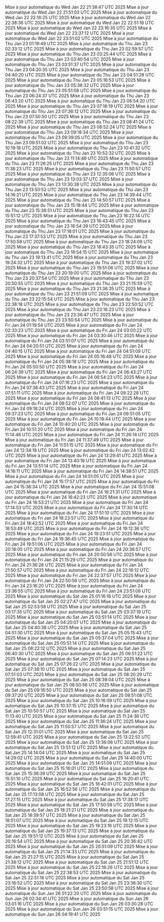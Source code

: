 Mise à jour automatique du Wed Jan 22 21:38:47 UTC 2025
Mise à jour automatique du Wed Jan 22 21:51:03 UTC 2025
Mise à jour automatique du Wed Jan 22 22:16:25 UTC 2025
Mise à jour automatique du Wed Jan 22 22:38:36 UTC 2025
Mise à jour automatique du Wed Jan 22 22:51:18 UTC 2025
Mise à jour automatique du Wed Jan 22 23:16:35 UTC 2025
Mise à jour automatique du Wed Jan 22 23:37:12 UTC 2025
Mise à jour automatique du Wed Jan 22 23:51:02 UTC 2025
Mise à jour automatique du Thu Jan 23 01:19:49 UTC 2025
Mise à jour automatique du Thu Jan 23 02:33:12 UTC 2025
Mise à jour automatique du Thu Jan 23 02:59:57 UTC 2025
Mise à jour automatique du Thu Jan 23 03:25:44 UTC 2025
Mise à jour automatique du Thu Jan 23 03:40:54 UTC 2025
Mise à jour automatique du Thu Jan 23 03:51:37 UTC 2025
Mise à jour automatique du Thu Jan 23 04:20:35 UTC 2025
Mise à jour automatique du Thu Jan 23 04:40:20 UTC 2025
Mise à jour automatique du Thu Jan 23 04:51:28 UTC 2025
Mise à jour automatique du Thu Jan 23 05:16:53 UTC 2025
Mise à jour automatique du Thu Jan 23 05:38:32 UTC 2025
Mise à jour automatique du Thu Jan 23 05:51:08 UTC 2025
Mise à jour automatique du Thu Jan 23 06:24:37 UTC 2025
Mise à jour automatique du Thu Jan 23 06:43:20 UTC 2025
Mise à jour automatique du Thu Jan 23 06:54:20 UTC 2025
Mise à jour automatique du Thu Jan 23 07:16:19 UTC 2025
Mise à jour automatique du Thu Jan 23 07:36:12 UTC 2025
Mise à jour automatique du Thu Jan 23 07:50:50 UTC 2025
Mise à jour automatique du Thu Jan 23 08:22:39 UTC 2025
Mise à jour automatique du Thu Jan 23 08:41:24 UTC 2025
Mise à jour automatique du Thu Jan 23 08:52:24 UTC 2025
Mise à jour automatique du Thu Jan 23 09:18:34 UTC 2025
Mise à jour automatique du Thu Jan 23 09:39:05 UTC 2025
Mise à jour automatique du Thu Jan 23 09:51:02 UTC 2025
Mise à jour automatique du Thu Jan 23 10:19:18 UTC 2025
Mise à jour automatique du Thu Jan 23 10:41:32 UTC 2025
Mise à jour automatique du Thu Jan 23 10:52:32 UTC 2025
Mise à jour automatique du Thu Jan 23 11:14:48 UTC 2025
Mise à jour automatique du Thu Jan 23 11:26:25 UTC 2025
Mise à jour automatique du Thu Jan 23 11:38:23 UTC 2025
Mise à jour automatique du Thu Jan 23 11:50:57 UTC 2025
Mise à jour automatique du Thu Jan 23 12:35:06 UTC 2025
Mise à jour automatique du Thu Jan 23 13:03:37 UTC 2025
Mise à jour automatique du Thu Jan 23 13:30:38 UTC 2025
Mise à jour automatique du Thu Jan 23 13:50:52 UTC 2025
Mise à jour automatique du Thu Jan 23 14:16:21 UTC 2025
Mise à jour automatique du Thu Jan 23 14:39:44 UTC 2025
Mise à jour automatique du Thu Jan 23 14:50:57 UTC 2025
Mise à jour automatique du Thu Jan 23 15:18:44 UTC 2025
Mise à jour automatique du Thu Jan 23 15:38:51 UTC 2025
Mise à jour automatique du Thu Jan 23 15:51:12 UTC 2025
Mise à jour automatique du Thu Jan 23 16:22:14 UTC 2025
Mise à jour automatique du Thu Jan 23 16:43:45 UTC 2025
Mise à jour automatique du Thu Jan 23 16:54:39 UTC 2025
Mise à jour automatique du Thu Jan 23 17:16:01 UTC 2025
Mise à jour automatique du Thu Jan 23 17:37:53 UTC 2025
Mise à jour automatique du Thu Jan 23 17:50:58 UTC 2025
Mise à jour automatique du Thu Jan 23 18:24:09 UTC 2025
Mise à jour automatique du Thu Jan 23 18:43:35 UTC 2025
Mise à jour automatique du Thu Jan 23 18:54:15 UTC 2025
Mise à jour automatique du Thu Jan 23 19:13:41 UTC 2025
Mise à jour automatique du Thu Jan 23 19:24:32 UTC 2025
Mise à jour automatique du Thu Jan 23 19:37:02 UTC 2025
Mise à jour automatique du Thu Jan 23 19:51:06 UTC 2025
Mise à jour automatique du Thu Jan 23 20:19:00 UTC 2025
Mise à jour automatique du Thu Jan 23 20:37:54 UTC 2025
Mise à jour automatique du Thu Jan 23 20:50:55 UTC 2025
Mise à jour automatique du Thu Jan 23 21:15:59 UTC 2025
Mise à jour automatique du Thu Jan 23 21:36:35 UTC 2025
Mise à jour automatique du Thu Jan 23 21:51:09 UTC 2025
Mise à jour automatique du Thu Jan 23 22:15:54 UTC 2025
Mise à jour automatique du Thu Jan 23 22:38:18 UTC 2025
Mise à jour automatique du Thu Jan 23 22:50:52 UTC 2025
Mise à jour automatique du Thu Jan 23 23:16:23 UTC 2025
Mise à jour automatique du Thu Jan 23 23:36:47 UTC 2025
Mise à jour automatique du Thu Jan 23 23:50:54 UTC 2025
Mise à jour automatique du Fri Jan 24 01:19:54 UTC 2025
Mise à jour automatique du Fri Jan 24 02:33:23 UTC 2025
Mise à jour automatique du Fri Jan 24 03:00:22 UTC 2025
Mise à jour automatique du Fri Jan 24 03:30:46 UTC 2025
Mise à jour automatique du Fri Jan 24 03:51:07 UTC 2025
Mise à jour automatique du Fri Jan 24 04:20:51 UTC 2025
Mise à jour automatique du Fri Jan 24 04:40:15 UTC 2025
Mise à jour automatique du Fri Jan 24 04:51:09 UTC 2025
Mise à jour automatique du Fri Jan 24 05:16:48 UTC 2025
Mise à jour automatique du Fri Jan 24 05:38:18 UTC 2025
Mise à jour automatique du Fri Jan 24 05:50:50 UTC 2025
Mise à jour automatique du Fri Jan 24 06:24:39 UTC 2025
Mise à jour automatique du Fri Jan 24 06:43:27 UTC 2025
Mise à jour automatique du Fri Jan 24 06:54:23 UTC 2025
Mise à jour automatique du Fri Jan 24 07:16:23 UTC 2025
Mise à jour automatique du Fri Jan 24 07:36:43 UTC 2025
Mise à jour automatique du Fri Jan 24 07:51:11 UTC 2025
Mise à jour automatique du Fri Jan 24 08:22:28 UTC 2025
Mise à jour automatique du Fri Jan 24 08:41:13 UTC 2025
Mise à jour automatique du Fri Jan 24 08:52:07 UTC 2025
Mise à jour automatique du Fri Jan 24 09:18:24 UTC 2025
Mise à jour automatique du Fri Jan 24 09:37:23 UTC 2025
Mise à jour automatique du Fri Jan 24 09:51:05 UTC 2025
Mise à jour automatique du Fri Jan 24 10:19:44 UTC 2025
Mise à jour automatique du Fri Jan 24 10:40:20 UTC 2025
Mise à jour automatique du Fri Jan 24 10:51:20 UTC 2025
Mise à jour automatique du Fri Jan 24 11:14:46 UTC 2025
Mise à jour automatique du Fri Jan 24 11:26:14 UTC 2025
Mise à jour automatique du Fri Jan 24 11:37:49 UTC 2025
Mise à jour automatique du Fri Jan 24 11:51:15 UTC 2025
Mise à jour automatique du Fri Jan 24 12:34:18 UTC 2025
Mise à jour automatique du Fri Jan 24 13:02:42 UTC 2025
Mise à jour automatique du Fri Jan 24 13:29:41 UTC 2025
Mise à jour automatique du Fri Jan 24 13:40:19 UTC 2025
Mise à jour automatique du Fri Jan 24 13:51:14 UTC 2025
Mise à jour automatique du Fri Jan 24 14:16:11 UTC 2025
Mise à jour automatique du Fri Jan 24 14:38:51 UTC 2025
Mise à jour automatique du Fri Jan 24 14:51:05 UTC 2025
Mise à jour automatique du Fri Jan 24 15:17:57 UTC 2025
Mise à jour automatique du Fri Jan 24 15:38:34 UTC 2025
Mise à jour automatique du Fri Jan 24 15:51:08 UTC 2025
Mise à jour automatique du Fri Jan 24 16:21:31 UTC 2025
Mise à jour automatique du Fri Jan 24 16:42:23 UTC 2025
Mise à jour automatique du Fri Jan 24 16:53:21 UTC 2025
Mise à jour automatique du Fri Jan 24 17:14:53 UTC 2025
Mise à jour automatique du Fri Jan 24 17:30:14 UTC 2025
Mise à jour automatique du Fri Jan 24 17:51:10 UTC 2025
Mise à jour automatique du Fri Jan 24 18:23:57 UTC 2025
Mise à jour automatique du Fri Jan 24 18:42:52 UTC 2025
Mise à jour automatique du Fri Jan 24 18:53:49 UTC 2025
Mise à jour automatique du Fri Jan 24 19:12:36 UTC 2025
Mise à jour automatique du Fri Jan 24 19:23:51 UTC 2025
Mise à jour automatique du Fri Jan 24 19:36:45 UTC 2025
Mise à jour automatique du Fri Jan 24 19:51:06 UTC 2025
Mise à jour automatique du Fri Jan 24 20:18:05 UTC 2025
Mise à jour automatique du Fri Jan 24 20:36:57 UTC 2025
Mise à jour automatique du Fri Jan 24 20:50:56 UTC 2025
Mise à jour automatique du Fri Jan 24 21:15:29 UTC 2025
Mise à jour automatique du Fri Jan 24 21:36:28 UTC 2025
Mise à jour automatique du Fri Jan 24 21:50:57 UTC 2025
Mise à jour automatique du Fri Jan 24 22:16:12 UTC 2025
Mise à jour automatique du Fri Jan 24 22:37:57 UTC 2025
Mise à jour automatique du Fri Jan 24 22:50:56 UTC 2025
Mise à jour automatique du Fri Jan 24 23:16:20 UTC 2025
Mise à jour automatique du Fri Jan 24 23:36:55 UTC 2025
Mise à jour automatique du Fri Jan 24 23:51:06 UTC 2025
Mise à jour automatique du Sat Jan 25 01:16:16 UTC 2025
Mise à jour automatique du Sat Jan 25 02:27:47 UTC 2025
Mise à jour automatique du Sat Jan 25 02:53:58 UTC 2025
Mise à jour automatique du Sat Jan 25 03:17:35 UTC 2025
Mise à jour automatique du Sat Jan 25 03:37:19 UTC 2025
Mise à jour automatique du Sat Jan 25 03:51:14 UTC 2025
Mise à jour automatique du Sat Jan 25 04:20:07 UTC 2025
Mise à jour automatique du Sat Jan 25 04:40:38 UTC 2025
Mise à jour automatique du Sat Jan 25 04:51:30 UTC 2025
Mise à jour automatique du Sat Jan 25 05:15:43 UTC 2025
Mise à jour automatique du Sat Jan 25 05:37:04 UTC 2025
Mise à jour automatique du Sat Jan 25 05:51:14 UTC 2025
Mise à jour automatique du Sat Jan 25 06:22:12 UTC 2025
Mise à jour automatique du Sat Jan 25 06:40:30 UTC 2025
Mise à jour automatique du Sat Jan 25 06:51:22 UTC 2025
Mise à jour automatique du Sat Jan 25 07:14:23 UTC 2025
Mise à jour automatique du Sat Jan 25 07:26:22 UTC 2025
Mise à jour automatique du Sat Jan 25 07:38:10 UTC 2025
Mise à jour automatique du Sat Jan 25 07:51:03 UTC 2025
Mise à jour automatique du Sat Jan 25 08:20:29 UTC 2025
Mise à jour automatique du Sat Jan 25 08:39:04 UTC 2025
Mise à jour automatique du Sat Jan 25 08:50:56 UTC 2025
Mise à jour automatique du Sat Jan 25 09:16:50 UTC 2025
Mise à jour automatique du Sat Jan 25 09:37:20 UTC 2025
Mise à jour automatique du Sat Jan 25 09:51:08 UTC 2025
Mise à jour automatique du Sat Jan 25 10:16:09 UTC 2025
Mise à jour automatique du Sat Jan 25 10:37:15 UTC 2025
Mise à jour automatique du Sat Jan 25 10:50:57 UTC 2025
Mise à jour automatique du Sat Jan 25 11:13:40 UTC 2025
Mise à jour automatique du Sat Jan 25 11:24:38 UTC 2025
Mise à jour automatique du Sat Jan 25 11:36:24 UTC 2025
Mise à jour automatique du Sat Jan 25 11:50:57 UTC 2025
Mise à jour automatique du Sat Jan 25 12:31:01 UTC 2025
Mise à jour automatique du Sat Jan 25 12:59:41 UTC 2025
Mise à jour automatique du Sat Jan 25 13:22:52 UTC 2025
Mise à jour automatique du Sat Jan 25 13:36:06 UTC 2025
Mise à jour automatique du Sat Jan 25 13:51:12 UTC 2025
Mise à jour automatique du Sat Jan 25 14:14:04 UTC 2025
Mise à jour automatique du Sat Jan 25 14:29:02 UTC 2025
Mise à jour automatique du Sat Jan 25 14:40:00 UTC 2025
Mise à jour automatique du Sat Jan 25 14:51:09 UTC 2025
Mise à jour automatique du Sat Jan 25 15:16:01 UTC 2025
Mise à jour automatique du Sat Jan 25 15:36:39 UTC 2025
Mise à jour automatique du Sat Jan 25 15:51:10 UTC 2025
Mise à jour automatique du Sat Jan 25 16:20:41 UTC 2025
Mise à jour automatique du Sat Jan 25 16:42:01 UTC 2025
Mise à jour automatique du Sat Jan 25 16:52:56 UTC 2025
Mise à jour automatique du Sat Jan 25 17:13:08 UTC 2025
Mise à jour automatique du Sat Jan 25 17:27:15 UTC 2025
Mise à jour automatique du Sat Jan 25 17:38:17 UTC 2025
Mise à jour automatique du Sat Jan 25 17:50:58 UTC 2025
Mise à jour automatique du Sat Jan 25 18:21:21 UTC 2025
Mise à jour automatique du Sat Jan 25 18:39:57 UTC 2025
Mise à jour automatique du Sat Jan 25 18:51:07 UTC 2025
Mise à jour automatique du Sat Jan 25 19:12:15 UTC 2025
Mise à jour automatique du Sat Jan 25 19:23:16 UTC 2025
Mise à jour automatique du Sat Jan 25 19:37:13 UTC 2025
Mise à jour automatique du Sat Jan 25 19:51:12 UTC 2025
Mise à jour automatique du Sat Jan 25 20:16:54 UTC 2025
Mise à jour automatique du Sat Jan 25 20:36:42 UTC 2025
Mise à jour automatique du Sat Jan 25 20:51:09 UTC 2025
Mise à jour automatique du Sat Jan 25 21:14:33 UTC 2025
Mise à jour automatique du Sat Jan 25 21:27:15 UTC 2025
Mise à jour automatique du Sat Jan 25 21:38:12 UTC 2025
Mise à jour automatique du Sat Jan 25 21:51:12 UTC 2025
Mise à jour automatique du Sat Jan 25 22:16:26 UTC 2025
Mise à jour automatique du Sat Jan 25 22:38:53 UTC 2025
Mise à jour automatique du Sat Jan 25 22:51:16 UTC 2025
Mise à jour automatique du Sat Jan 25 23:16:52 UTC 2025
Mise à jour automatique du Sat Jan 25 23:36:30 UTC 2025
Mise à jour automatique du Sat Jan 25 23:50:58 UTC 2025
Mise à jour automatique du Sun Jan 26 01:22:20 UTC 2025
Mise à jour automatique du Sun Jan 26 02:34:41 UTC 2025
Mise à jour automatique du Sun Jan 26 03:01:16 UTC 2025
Mise à jour automatique du Sun Jan 26 03:30:28 UTC 2025
Mise à jour automatique du Sun Jan 26 03:51:15 UTC 2025
Mise à jour automatique du Sun Jan 26 04:19:41 UTC 2025
